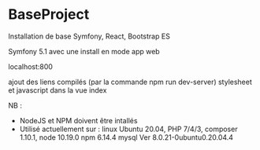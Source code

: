 # BaseProject
Installation de base Symfony, React, Bootstrap ES

Symfony 5.1 avec une install en mode app web

localhost:800



ajout des liens compilés (par la commande npm run dev-server) stylesheet et javascript dans la vue index



NB :
- NodeJS et NPM  doivent être intallés
- Utilisé actuellement sur :
    linux Ubuntu 20.04, 
    PHP 7/4/3, 
    composer 1.10.1,
    node 10.19.0
    npm 6.14.4
    mysql  Ver 8.0.21-0ubuntu0.20.04.4
